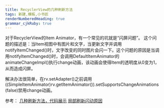 ```yaml
---
title: RecyclerView的几种刷新方法
tags: 新建,模板,小书匠
renderNumberedHeading: true
grammar_cjkRuby: true
---
```


对于RecyclerView的Item Animator，有一个常见的坑就是“闪屏问题”。
这个问题的描述是：当Item视图中有图片和文字，当更新文字并调用notifyItemChanged()时，文字改变的同时图片会闪一下。这个问题的原因是当调用notifyItemChanged()时，会调用DefaultItemAnimator的animateChangeImpl()执行change动画，该动画会使得Item的透明度从0变为1，从而造成闪屏。

解决办法很简单，在rv.setAdapter()之前调用((SimpleItemAnimator)rv.getItemAnimator()).setSupportsChangeAnimations(false)禁用change动画。



参考：
[几种刷新方法，代码展示](https://www.cnblogs.com/baiqiantao/p/6956425.html)
[局部刷新闪动原因](https://wetest.qq.com/lab/view/176.html?from=content_zhihuzhuanlan)
